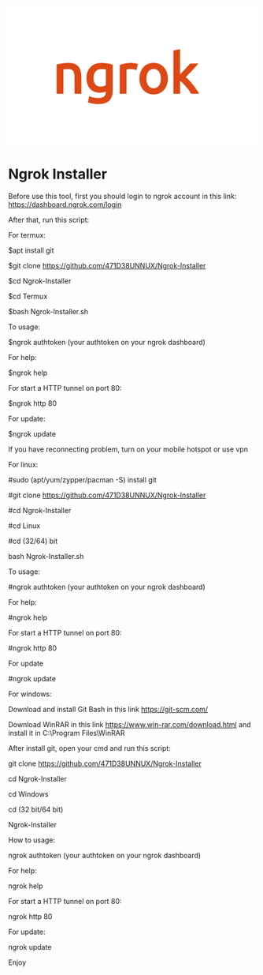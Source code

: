 ![](ngrok+(1).png)

# Ngrok Installer

Before use this tool, first you should login to ngrok account in this link: https://dashboard.ngrok.com/login 

After that, run this script:

For termux:

$apt install git

$git clone https://github.com/471D38UNNUX/Ngrok-Installer

$cd Ngrok-Installer

$cd Termux

$bash Ngrok-Installer.sh

To usage:

$ngrok authtoken (your authtoken on your ngrok dashboard)

For help:

$ngrok help

For start a HTTP tunnel on port 80:

$ngrok http 80

For update:

$ngrok update

If you have reconnecting problem, turn on your mobile hotspot or use vpn

For linux:

#sudo (apt/yum/zypper/pacman -S) install git

#git clone https://github.com/471D38UNNUX/Ngrok-Installer

#cd Ngrok-Installer

#cd Linux

#cd (32/64) bit

bash Ngrok-Installer.sh

To usage:

#ngrok authtoken (your authtoken on your ngrok dashboard)

For help:

#ngrok help

For start a HTTP tunnel on port 80:

#ngrok http 80

For update

#ngrok update

For windows:

Download and install Git Bash in this link https://git-scm.com/

Download WinRAR in this link https://www.win-rar.com/download.html and install it in C:\Program Files\WinRAR

After install git, open your cmd and run this script:

git clone https://github.com/471D38UNNUX/Ngrok-Installer

cd Ngrok-Installer

cd Windows

cd (32 bit/64 bit)

Ngrok-Installer

How to usage:

ngrok authtoken (your authtoken on your ngrok dashboard)

For help:

ngrok help

For start a HTTP tunnel on port 80:

ngrok http 80

For update:

ngrok update

Enjoy
